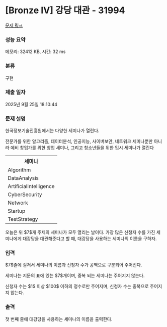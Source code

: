 # [Bronze IV] 강당 대관 - 31994 

[문제 링크](https://www.acmicpc.net/problem/31994) 

### 성능 요약

메모리: 32412 KB, 시간: 32 ms

### 분류

구현

### 제출 일자

2025년 9월 25일 18:10:44

### 문제 설명

<p>한국정보기술진흥원에서는 다양한 세미나가 열린다.</p>

<p>전문가를 위한 알고리즘, 데이터분석, 인공지능, 사이버보안, 네트워크 세미나뿐만 아니라 예비 창업가를 위한 창업 세미나, 그리고 청소년들을 위한 입시 세미나가 열린다</p>

<table class="table table-bordered table-center-30 th-center td-center">
	<tbody>
		<tr>
			<th>세미나</th>
		</tr>
		<tr>
			<td>Algorithm</td>
		</tr>
		<tr>
			<td>DataAnalysis</td>
		</tr>
		<tr>
			<td>ArtificialIntelligence</td>
		</tr>
		<tr>
			<td>CyberSecurity</td>
		</tr>
		<tr>
			<td>Network</td>
		</tr>
		<tr>
			<td>Startup</td>
		</tr>
		<tr>
			<td>TestStrategy</td>
		</tr>
	</tbody>
</table>

<p>오늘은 위 $7$개 주제의 세미나가 모두 열리는 날이다. 가장 많은 신청자 수를 가진 세미나에게 대강당을 대관해준다고 할 때, 대강당을 사용하는 세미나의 이름을 구하자.</p>

### 입력 

 <p>$7$줄에 걸쳐서 세미나의 이름과 신청자 수가 공백으로 구분되어 주어진다.</p>

<p>세미나는 지문의 표에 있는 $7$개이며, 중복 되는 세미나는 주어지지 않는다.</p>

<p>신청자 수는 $1$ 이상 $100$ 이하의 정수로만 주어지며, 신청자 수는 중복으로 주어지지 않는다.</p>

### 출력 

 <p>첫 번째 줄에 대강당을 사용하는 세미나의 이름을 출력한다.</p>

